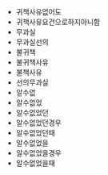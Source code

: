 - 귀책사유없어도
- 귀책사유요건으로하지아니함
- 무과실
- 무과실선의
- 불귀책
- 불귀책사유
- 불책사유
- 선의무과실
- 알수없
- 알수없었
- 알수없었던
- 알수없었던경우
- 알수없었던때
- 알수없었을
- 알수없었을경우
- 알수없었을때
